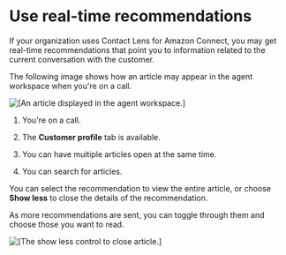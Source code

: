 # Use real\-time recommendations<a name="use-realtime-recommendations"></a>

If your organization uses Contact Lens for Amazon Connect, you may get real\-time recommendations that point you to information related to the current conversation with the customer\. 

The following image shows how an article may appear in the agent workspace when you're on a call\. 

![\[An article displayed in the agent workspace.\]](http://docs.aws.amazon.com/connect/latest/adminguide/images/wisdom-concepts-intro2.png)

1. You're on a call\.

1. The **Customer profile** tab is available\.

1. You can have multiple articles open at the same time\.

1. You can search for articles\.

You can select the recommendation to view the entire article, or choose **Show less** to close the details of the recommendation\. 

As more recommendations are sent, you can toggle through them and choose those you want to read\.

![\[The show less control to close article.\]](http://docs.aws.amazon.com/connect/latest/adminguide/images/wisdom-show-less.png)